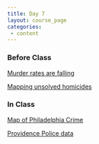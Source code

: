 ```yaml
---
title: Day 7
layout: course_page
categories:
 - content
---
```


### Before Class

[Murder rates are falling](https://www.washingtonpost.com/world/national-security/fbi-murders-dropped-in-2017/2018/09/24/d9befda6-bffa-11e8-90c9-23f963eea204_story.html?utm_term=.1cbeb53f6717)

[Mapping unsolved homicides](https://www.washingtonpost.com/graphics/2018/investigations/unsolved-homicide-database/?utm_term=.873bcf2b0431)

### In Class

[Map of Philadelphia Crime](https://miningthedetails.shinyapps.io/PhilaCrime/)

[Providence Police data](https://data.providenceri.gov/Public-Safety/Providence-Police-Case-Log-Past-180-days/rz3y-pz8v)
